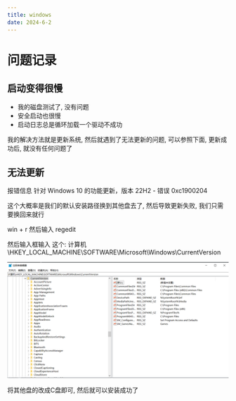 ```yaml
---
title: windows
date: 2024-6-2
---
```




# 问题记录

## 启动变得很慢

* 我的磁盘测试了, 没有问题
* 安全启动也很慢
* 启动日志总是循环加载一个驱动不成功

我的解决方法就是更新系统,  然后就遇到了无法更新的问题, 可以参照下面, 更新成功后, 就没有任何问题了



## 无法更新

报错信息   针对 Windows 10 的功能更新，版本 22H2 - 错误 0xc1900204

这个大概率是我们的默认安装路径换到其他盘去了, 然后导致更新失败, 我们只需要换回来就行

win + r  然后输入 regedit

然后输入框输入  这个:    计算机\HKEY_LOCAL_MACHINE\SOFTWARE\Microsoft\Windows\CurrentVersion

![image-20240602160449584](../../img/windows使用assets/image-20240602160449584.png)

将其他盘的改成C盘即可, 然后就可以安装成功了